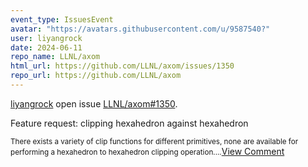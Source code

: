 ```yaml
---
event_type: IssuesEvent
avatar: "https://avatars.githubusercontent.com/u/9587540?"
user: liyangrock
date: 2024-06-11
repo_name: LLNL/axom
html_url: https://github.com/LLNL/axom/issues/1350
repo_url: https://github.com/LLNL/axom
---
```


<a href='https://github.com/liyangrock' target='_blank'>liyangrock</a> open issue <a href='https://github.com/LLNL/axom/issues/1350' target='_blank'>LLNL/axom#1350</a>.

<p>Feature request: clipping hexahedron against hexahedron </p><small>There exists a variety of clip functions for different primitives, none are available for performing a hexahedron to hexahedron clipping operation....</small><a href='https://github.com/LLNL/axom/issues/1350' target='_blank'>View Comment</a>